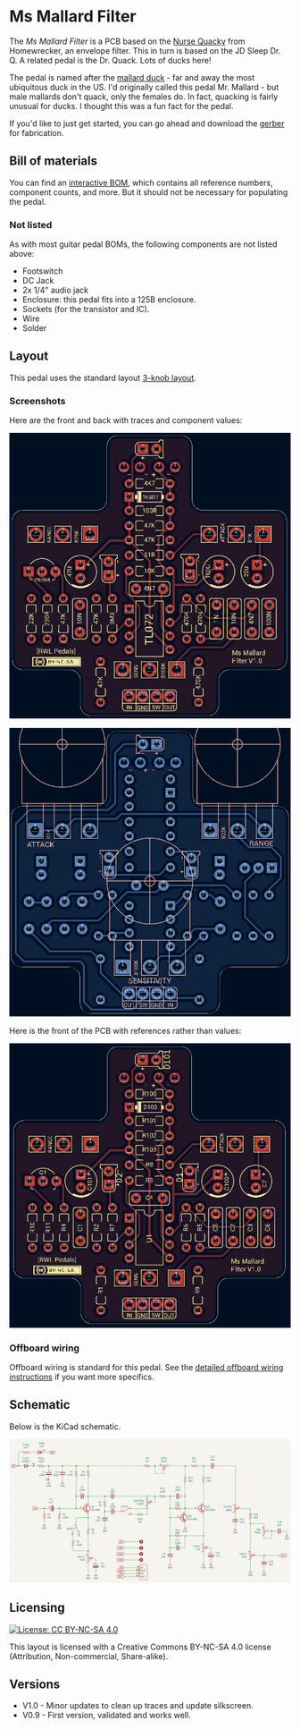 # Ms Mallard Filter

The *Ms Mallard Filter* is a PCB based on the [Nurse Quacky](https://home-wrecker.com/nurse-quacky.html) from Homewrecker, an envelope filter. This in turn is based on the JD Sleep Dr. Q. A related pedal is the Dr. Quack. Lots of ducks here!

The pedal is named after the [mallard duck](https://www.allaboutbirds.org/guide/Mallard/id) - far and away the most ubiquitous duck in the US. I'd originally called this pedal Mr. Mallard - but male mallards don't quack, only the females do. In fact, quacking is fairly unusual for ducks. I thought this was a fun fact for the pedal.

If you'd like to just get started, you can go ahead and download the [gerber](https://github.com/RWLPedal/music-pcbs/raw/refs/heads/main/MsMallardFilter/MsMallardFilter.zip) for fabrication.


## Bill of materials

You can find an [interactive BOM](https://html-preview.github.io/?url=https://github.com/RWLPedal/music-pcbs/blob/main/MsMallardFilter/interactive_bom.html), which contains all reference numbers, component counts, and more. But it should not be necessary for populating the pedal.

### Not listed

As with most guitar pedal BOMs, the following components are not listed above:

* Footswitch
* DC Jack
* 2x 1/4" audio jack
* Enclosure: this pedal fits into a 125B enclosure.
* Sockets (for the transistor and IC).
* Wire
* Solder

## Layout

This pedal uses the standard layout [3-knob layout](https://github.com/RWLPedal/music-pcbs/blob/main/instructions/DRILLING.md).

### Screenshots

Here are the front and back with traces and component values:

![Screenshot of the front of the PCB](images/pcb_front.png?raw=true)

![Screenshot of the back of the PCB](images/pcb_back.png?raw=true)

Here is the front of the PCB with references rather than values:

![Screenshot of the front of the PCB with references](images/pcb_references.png?raw=true)

### Offboard wiring

Offboard wiring is standard for this pedal. See the [detailed offboard wiring instructions](https://github.com/RWLPedal/music-pcbs/blob/main/instructions/WIRING.md) if you want more specifics.

## Schematic

Below is the KiCad schematic.

![Screenshot of the circuit's schematic](images/schematic.png?raw=true)

## Licensing

[![License: CC BY-NC-SA 4.0](https://licensebuttons.net/l/by-nc-sa/4.0/80x15.png)](https://creativecommons.org/licenses/by-nc-sa/4.0/)

This layout is licensed with a Creative Commons BY-NC-SA 4.0 license (Attribution, Non-commercial, Share-alike).

## Versions

* V1.0 - Minor updates to clean up traces and update silkscreen.
* V0.9 - First version, validated and works well.